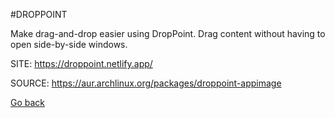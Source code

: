 #DROPPOINT

 Make drag-and-drop easier using DropPoint. Drag content without having 
 to open side-by-side windows.

 SITE: https://droppoint.netlify.app/

 SOURCE: https://aur.archlinux.org/packages/droppoint-appimage

 [Go back](https://portable-linux-apps.github.io/apps.html)
